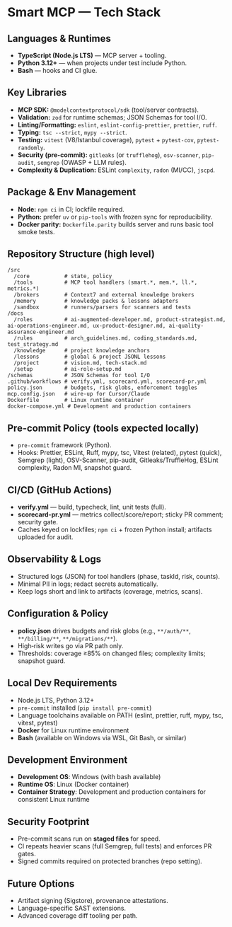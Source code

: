 # Smart MCP — Tech Stack

## Languages & Runtimes
- **TypeScript (Node.js LTS)** — MCP server + tooling.
- **Python 3.12+** — when projects under test include Python.
- **Bash** — hooks and CI glue.

## Key Libraries
- **MCP SDK:** `@modelcontextprotocol/sdk` (tool/server contracts).
- **Validation:** `zod` for runtime schemas; JSON Schemas for tool I/O.
- **Linting/Formatting:** `eslint`, `eslint-config-prettier`, `prettier`, `ruff`.
- **Typing:** `tsc --strict`, `mypy --strict`.
- **Testing:** `vitest` (V8/Istanbul coverage), `pytest` + `pytest-cov`, `pytest-randomly`.
- **Security (pre-commit):** `gitleaks` (or `trufflehog`), `osv-scanner`, `pip-audit`, `semgrep` (OWASP + LLM rules).
- **Complexity & Duplication:** ESLint `complexity`, `radon` (MI/CC), `jscpd`.

## Package & Env Management
- **Node:** `npm ci` in CI; lockfile required.
- **Python:** prefer `uv` or `pip-tools` with frozen sync for reproducibility.
- **Docker parity:** `Dockerfile.parity` builds server and runs basic tool smoke tests.

## Repository Structure (high level)
```
/src
  /core           # state, policy
  /tools          # MCP tool handlers (smart.*, mem.*, ll.*, metrics.*)
  /brokers        # Context7 and external knowledge brokers
  /memory         # knowledge packs & lessons adapters
  /sandbox        # runners/parsers for scanners and tests
/docs
  /roles          # ai-augmented-developer.md, product-strategist.md, ai-operations-engineer.md, ux-product-designer.md, ai-quality-assurance-engineer.md
  /rules          # arch_guidelines.md, coding_standards.md, test_strategy.md
  /knowledge      # project knowledge anchors
  /lessons        # global & project JSONL lessons
  /project        # vision.md, tech-stack.md
  /setup          # ai-role-setup.md
/schemas          # JSON Schemas for tool I/O
.github/workflows # verify.yml, scorecard.yml, scorecard-pr.yml
policy.json       # budgets, risk globs, enforcement toggles
mcp.config.json   # wire-up for Cursor/Claude
Dockerfile        # Linux runtime container
docker-compose.yml # Development and production containers
```

## Pre-commit Policy (tools expected locally)
- `pre-commit` framework (Python).
- Hooks: Prettier, ESLint, Ruff, mypy, tsc, Vitest (related), pytest (quick), Semgrep (light), OSV-Scanner, pip-audit, Gitleaks/TruffleHog, ESLint complexity, Radon MI, snapshot guard.

## CI/CD (GitHub Actions)
- **verify.yml** — build, typecheck, lint, unit tests (full).
- **scorecard-pr.yml** — metrics collect/score/report; sticky PR comment; security gate.
- Caches keyed on lockfiles; `npm ci` + frozen Python install; artifacts uploaded for audit.

## Observability & Logs
- Structured logs (JSON) for tool handlers (phase, taskId, risk, counts).
- Minimal PII in logs; redact secrets automatically.
- Keep logs short and link to artifacts (coverage, metrics, scans).

## Configuration & Policy
- **policy.json** drives budgets and risk globs (e.g., `**/auth/**`, `**/billing/**`, `**/migrations/**`).
- High‑risk writes go via PR path only.
- Thresholds: coverage ≥85% on changed files; complexity limits; snapshot guard.

## Local Dev Requirements
- Node.js LTS, Python 3.12+
- `pre-commit` installed (`pip install pre-commit`)
- Language toolchains available on PATH (eslint, prettier, ruff, mypy, tsc, vitest, pytest)
- **Docker** for Linux runtime environment
- **Bash** (available on Windows via WSL, Git Bash, or similar)

## Development Environment
- **Development OS**: Windows (with bash available)
- **Runtime OS**: Linux (Docker container)
- **Container Strategy**: Development and production containers for consistent Linux runtime

## Security Footprint
- Pre-commit scans run on **staged files** for speed.
- CI repeats heavier scans (full Semgrep, full tests) and enforces PR gates.
- Signed commits required on protected branches (repo setting).

## Future Options
- Artifact signing (Sigstore), provenance attestations.
- Language-specific SAST extensions.
- Advanced coverage diff tooling per path.
